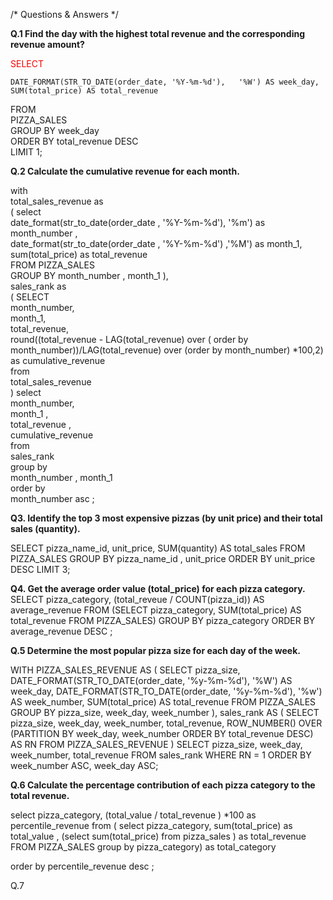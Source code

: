 /* Questions & Answers */

**Q.1 Find the day with the highest total revenue and the corresponding revenue amount?**

<span style="color: red;">SELECT </span>
  
    DATE_FORMAT(STR_TO_DATE(order_date, '%Y-%m-%d'),   '%W') AS week_day,  
    SUM(total_price) AS total_revenue  
FROM   
      PIZZA_SALES  
GROUP BY week_day  
ORDER BY total_revenue DESC  
LIMIT 1;  




**Q.2 Calculate the cumulative revenue for each month.**

with   
total_sales_revenue as  
( select   
	 date_format(str_to_date(order_date , '%Y-%m-%d'), '%m') as month_number ,  
     date_format(str_to_date(order_date , '%Y-%m-%d') ,'%M') as month_1,  
     sum(total_price) as total_revenue  
     FROM PIZZA_SALES  
     GROUP BY month_number , month_1 ),  
sales_rank as  
		( SELECT   
				month_number,  
				month_1,  
                total_revenue,  
                round((total_revenue - LAG(total_revenue) over ( order by month_number))/LAG(total_revenue) over (order by month_number) *100,2) as cumulative_revenue  
			  	from   
                total_sales_revenue  
                )
  	select   
		  	month_number,      
		    	month_1 ,   
			total_revenue ,  
            cumulative_revenue  
  	from   
  		sales_rank  
  	group by     
			month_number , month_1  
	order by   
			month_number  asc ;  





**Q3. Identify the top 3 most expensive pizzas (by unit price) and their total sales (quantity).**
  
   SELECT 
    pizza_name_id, unit_price, SUM(quantity) AS total_sales
FROM
    PIZZA_SALES
GROUP BY pizza_name_id , unit_price
ORDER BY unit_price DESC
LIMIT 3;



**Q4. Get the average order value (total_price) for each pizza category.**
SELECT 
    pizza_category,
    (total_reveue / COUNT(pizza_id)) AS average_revenue
FROM
    (SELECT 
        pizza_category, SUM(total_price) AS total_revenue
    FROM
        PIZZA_SALES)
GROUP BY pizza_category
ORDER BY average_revenue DESC
  ;




**Q.5 Determine the most popular pizza size for each day of the week.**

WITH PIZZA_SALES_REVENUE AS (
    SELECT 
        pizza_size,
        DATE_FORMAT(STR_TO_DATE(order_date, '%y-%m-%d'), '%W') AS week_day,
        DATE_FORMAT(STR_TO_DATE(order_date, '%y-%m-%d'), '%w') AS week_number,
        SUM(total_price) AS total_revenue
    FROM
        PIZZA_SALES
    GROUP BY 
        pizza_size, week_day, week_number
),
sales_rank AS (
    SELECT 
        pizza_size,
        week_day,
        week_number,
        total_revenue,
        ROW_NUMBER() OVER (PARTITION BY week_day, week_number ORDER BY total_revenue DESC) AS RN
    FROM
        PIZZA_SALES_REVENUE
)
SELECT 
    pizza_size,
    week_day,
    week_number,
    total_revenue
FROM 
    sales_rank
WHERE 
    RN = 1
ORDER BY 
    week_number ASC, week_day ASC;



**Q.6 Calculate the percentage contribution of each pizza category to the total revenue.**


select
	  pizza_category,
      (total_value / total_revenue ) *100 as percentile_revenue
      from
		( select
          pizza_category,
          sum(total_price) as total_value ,
          (select sum(total_price) from pizza_sales ) as total_revenue
FROM PIZZA_SALES
group by pizza_category) as total_category

order by 
percentile_revenue  desc ;


Q.7  


